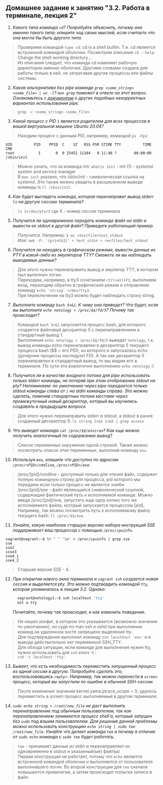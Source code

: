 ## Домашнее задание к занятию "3.2. Работа в терминале, лекция 2"

1. _Какого типа команда `cd`? Попробуйте объяснить, почему она именно такого типа; опишите ход своих мыслей, если считаете что она могла бы быть другого типа._
>Проверяем командой `type cd`: cd is a shell builtin. Т.е. cd является встроенной командой оболочки. Посмотрим описание `cd --help`: Change the shell working directory...  
> Из описания следует, что команда cd изменяет рабочую директории именно оболочки. Другими словами создана для работы только в ней, не затрагивая другие процессы или файлы системы.
2. _Какая альтернатива без pipe команде `grep <some_string> <some_file> | wc -l`? `man grep` поможет в ответе на этот вопрос. Ознакомьтесь с [документом](http://www.smallo.ruhr.de/award.html) о других подобных некорректных вариантах использования pipe._
> `grep -c <some_string> <some_file>`
3. _Какой процесс с PID `1` является родителем для всех процессов в вашей виртуальной машине Ubuntu 20.04?_  
> Находим процесс с данным PID, например, командой `ps -Fp1`: 
```
UID          PID    PPID  C    SZ   RSS PSR STIME TTY          TIME CMD
root           1       0  0 25451 11204   0 11:40 ?        00:00:00 /sbin/init
```
> Можно узнать, что за команда init: `whatis init` - init (1) - systemd system and service manager  
> В `man init` указано, что /sbin/init - символическая ссылка на systemd. Это также можно увидеть в расширенном выводе команды ls `ll /sbin/init`.  
4. _Как будет выглядеть команда, которая перенаправит вывод stderr `ls` на другую сессию терминала?_  
> `ls 2>/dev/pts/X` где X - номер сессии терминала
5. _Получится ли одновременно передать команде файл на stdin и вывести ее stdout в другой файл? Приведите работающий пример._
>Получится. Например: `$ wc <testfile>test_stdout`  
>Или: `awk -F: '{print$1}' < test_stdin > resfiles/test_stdout`
6. _Получится ли находясь в графическом режиме, вывести данные из PTY в какой-либо из эмуляторов TTY? Сможете ли вы наблюдать выводимые данные?_
>Для этого нужно перенаправить вывод в эмулятор TTY, в котором был выполнен логин:  
> Переходим, например, в tty3 сочетанием `ctrl+alt+F3`, выполняем вход, переходим обратно в графический режим и отправляем команду `echo 'string' >/dev/tty3`.  
> При переключении на tty3 можно будет наблюдать строку string.
7. _Выполните команду `bash 5>&1`. К чему она приведет? Что будет, если вы выполните `echo netology > /proc/$$/fd/5`? Почему так происходит?_
> Командой `bash 5>&1` запускается процесс bash, для которого создается файловый дескриптор 5 с перенаправлением в стандартный вывод 1.  
> Выполнение `echo netology > /proc/$$/fd/5` выведет `netology`, т.к. вывод команды echo перенаправлен в дескриптор 5 текущего процесса bash ($$ = его PID), из которого и запускалась echo (дочерние процессы наследуют FD). А так как дескриптор 5 перенаправлен в стандартный вывод, то мы видим его в терминале. По сути это аналогично выполнению `echo netology` :)
8. _Получится ли в качестве входного потока для pipe использовать только stderr команды, не потеряв при этом отображение stdout на pty? Напоминаем: по умолчанию через pipe передается только stdout команды слева от `|` на stdin команды справа.
Это можно сделать, поменяв стандартные потоки местами через промежуточный новый дескриптор, который вы научились создавать в предыдущем вопросе._  
> Для этого нужно перенаправить stderr в stdout, а stdout в ранее созданный дескриптор 5: `ls string 2>&1 1<&5 | grep access`
9. _Что выведет команда `cat /proc/$$/environ`? Как еще можно получить аналогичный по содержанию вывод?_  
> Список переменных окружения одной строкой. Также можно посмотреть список этих переменных, выполнив команду `env`.  
10. _Используя `man`, опишите что доступно по адресам `/proc/<PID>/cmdline`, `/proc/<PID>/exe`._
> /proc/[pid]/cmdline - доступный только для чтения файл, содержит полную командную строку для процесса, pid которого мы передаем если только процесс не является зомби.  
> /proc/[pid]/exe - файл являющийся символической ссылкой, содержащий фактический путь к исполняемой команде. Можно введя /proc/[pid]/exe, запустить еще одну копию того же исполняемого файла, который запускается процессом [pid].  
> Например, так можно посмотреть путь к исполняемому файлу текущего bash: `ll /proc/$$/exe`.
11. _Узнайте, какую наиболее старшую версию набора инструкций SSE поддерживает ваш процессор с помощью `/proc/cpuinfo`._  
``` 
vagrant@vagrant:~$ tr ' ' '\n' < /proc/cpuinfo | grep sse
sse
sse2
ssse3
sse4_1
sse4_2
```
> Старшая версия SSE - 4.  

12. _При открытии нового окна терминала и `vagrant ssh` создается новая сессия и выделяется pty. Это можно подтвердить командой `tty`, которая упоминалась в лекции 3.2. Однако:_

     ```bash
       vagrant@netology1:~$ ssh localhost 'tty'
       not a tty
     ```

     _Почитайте, почему так происходит, и как изменить поведение._
> Не нашел конфиг, в котором это указывается (возможно значение по умолчанию), но судя по man ssh и sshd при выполнении команд на удаленном хосте запрещено выделение tty.  
> Для подтверждения выполнил команду `ssh localhost 'env'` и в выводе действительно нет переменной SSH_TTY.  
> Для обхода ситуации, если команде для выполнения нужен tty, нужно использовать для `ssh` ключ -t :  
> `ssh -t localhost 'tty'`
13. _Бывает, что есть необходимость переместить запущенный процесс из одной сессии в другую. Попробуйте сделать это, воспользовавшись `reptyr`. Например, так можно перенести в `screen` процесс, который вы запустили по ошибке в обычной SSH-сессии._
> После изменения значения kernel.yama.ptrace_scope = 0, удалось переместить в screen процесс выполняемый в другом терминале.
14. _`sudo echo string > /root/new_file` не даст выполнить перенаправление под обычным пользователем, так как перенаправлением занимается процесс shell'а, который запущен без `sudo` под вашим пользователем. Для решения данной проблемы можно использовать конструкцию `echo string | sudo tee /root/new_file`. Узнайте что делает команда `tee` и почему в отличие от `sudo echo` команда с `sudo tee` будет работать._  
> `tee` - принимает данные из stdin и перенаправляет их одновременно в stdout и указанный(ые) файл(ы)  
> Первая конструкция не работает, потому что `echo` является встроенной командой оболочки и выполняется от пользователя выполнившего логин. Во второй конструкции для `tee` сначала повышаются привилегии, а затем происходит попытка записи в файл.